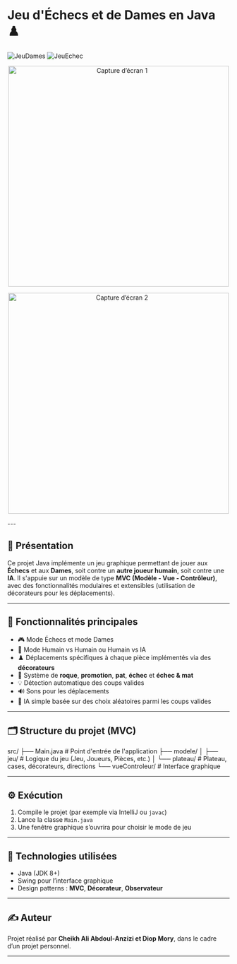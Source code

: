 # Jeu d'Échecs et de Dames en Java ♟️
![JeuDames](https://github.com/user-attachments/assets/cfe7cf27-150f-43be-ab1c-70705411ba43)
![JeuEchec](https://github.com/user-attachments/assets/f7ef6892-fca8-42c5-be49-f3cc2dd8a727)
<p align="center">
  <img src="(https://github.com/user-attachments/assets/cfe7cf27-150f-43be-ab1c-70705411ba43" alt="Capture d’écran 1" width="500"/>
</p>

<p align="center">
  <img src="https://github.com/user-attachments/assets/f7ef6892-fca8-42c5-be49-f3cc2dd8a727" alt="Capture d’écran 2" width="500"/>
</p>
---


## 📌 Présentation

Ce projet Java implémente un jeu graphique permettant de jouer aux **Échecs** et aux **Dames**, soit contre un **autre joueur humain**, soit contre une **IA**. Il s'appuie sur un modèle de type **MVC (Modèle - Vue - Contrôleur)**, avec des fonctionnalités modulaires et extensibles (utilisation de décorateurs pour les déplacements).

---

## 🚀 Fonctionnalités principales

- 🎮 Mode Échecs et mode Dames
- 👥 Mode Humain vs Humain ou Humain vs IA
- ♟️ Déplacements spécifiques à chaque pièce implémentés via des **décorateurs**
- 🔄 Système de **roque**, **promotion**, **pat**, **échec** et **échec & mat**
- 💡 Détection automatique des coups valides
- 🔊 Sons pour les déplacements
- 🧠 IA simple basée sur des choix aléatoires parmi les coups valides

---

## 🗂️ Structure du projet (MVC)
src/ ├── Main.java # Point d'entrée de l'application ├── modele/ │ ├── jeu/ # Logique du jeu (Jeu, Joueurs, Pièces, etc.) │ └── plateau/ # Plateau, cases, décorateurs, directions └── vueControleur/ # Interface graphique 

---

## ⚙️ Exécution

1. Compile le projet (par exemple via IntelliJ ou `javac`)
2. Lance la classe `Main.java`
3. Une fenêtre graphique s’ouvrira pour choisir le mode de jeu

---

## 🧩 Technologies utilisées

- Java (JDK 8+)
- Swing pour l’interface graphique
- Design patterns : **MVC**, **Décorateur**, **Observateur**

---

## ✍️ Auteur

Projet réalisé par **Cheikh Ali Abdoul-Anzizi et Diop Mory**, dans le cadre d’un projet  personnel.

---

